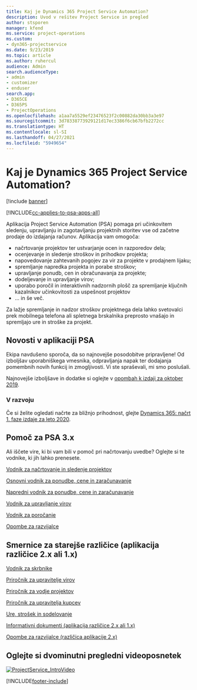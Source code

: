 ```yaml
---
title: Kaj je Dynamics 365 Project Service Automation?
description: Uvod v rešitev Project Service in pregled
author: stsporen
manager: kfend
ms.service: project-operations
ms.custom:
- dyn365-projectservice
ms.date: 9/23/2019
ms.topic: article
ms.author: ruhercul
audience: Admin
search.audienceType:
- admin
- customizer
- enduser
search.app:
- D365CE
- D365PS
- ProjectOperations
ms.openlocfilehash: a1aa7a5529ef23476523f2c00882da30bb3a3e97
ms.sourcegitcommit: 3d78338773929121d17ec3386f6cb67bfb2272cc
ms.translationtype: HT
ms.contentlocale: sl-SI
ms.lasthandoff: 04/27/2021
ms.locfileid: "5949654"
---
```

# <a name="what-is-dynamics-365-project-service-automation"></a>Kaj je Dynamics 365 Project Service Automation?

[!include [banner](../includes/psa-now-project-operations.md)]

[!INCLUDE[cc-applies-to-psa-apps-all](../includes/cc-applies-to-psa-apps-all.md)]

Aplikacija Project Service Automation (PSA) pomaga pri učinkovitem sledenju, upravljanju in zagotavljanju projektnih storitev vse od začetne prodaje do izdajanja računov. Aplikacija vam omogoča:

- načrtovanje projektov ter ustvarjanje ocen in razporedov dela;
- ocenjevanje in sledenje stroškov in prihodkov projekta;
- napovedovanje zahtevanih pogojev za vir za projekte v prodajnem lijaku;
- spremljanje napredka projekta in porabe stroškov;
- upravljanje ponudb, cen in obračunavanja za projekte;
- dodeljevanje in upravljanje virov;
- uporabo poročil in interaktivnih nadzornih plošč za spremljanje ključnih kazalnikov učinkovitosti za uspešnost projektov
- ... in še več.

Za lažje spremljanje in nadzor stroškov projektnega dela lahko svetovalci prek mobilnega telefona ali spletnega brskalnika preprosto vnašajo in spremljajo ure in stroške za projekt.

## <a name="whats-new-in-psa"></a>Novosti v aplikaciji PSA
Ekipa navdušeno sporoča, da so najnovejše posodobitve pripravljene! Od izboljšav uporabniškega vmesnika, odpravljanja napak ter dodajanja pomembnih novih funkcij in zmogljivosti. Vi ste spraševali, mi smo poslušali.

Najnovejše izboljšave in dodatke si oglejte v [opombah k izdaji za oktober 2019](/dynamics365-release-plan/2019wave2/index).

### <a name="in-development"></a>V razvoju
Če si želite ogledati načrte za bližnjo prihodnost, glejte [Dynamics 365: načrt 1. faze izdaje za leto 2020](/dynamics365-release-plan/2020wave1/index).

## <a name="get-help-with-psa-version-3x"></a>Pomoč za PSA 3.x
Ali iščete vire, ki bi vam bili v pomoč pri načrtovanju uvedbe? Oglejte si te vodnike, ki jih lahko prenesete.

 [Vodnik za načrtovanje in sledenje projektov](../psa/implementation-guides/project-planning-tracking.md)

 [Osnovni vodnik za ponudbe, cene in zaračunavanje](../psa/implementation-guides/begin-quoting-pricing-billing.md)

 [Napredni vodnik za ponudbe, cene in zaračunavanje](../psa/implementation-guides/adv-quoting-pricing-billing.md)

 [Vodnik za upravljanje virov](../psa/implementation-guides/resource-management-guide.md)

 [Vodnik za poročanje](../psa/implementation-guides/reporting-guide.md)

 [Opombe za razvijalce](../psa/developer-guides/overview-dev-notes-v3.x.md)

## <a name="guidance-for-earlier-versions-app-version-2x-or-1x"></a>Smernice za starejše različice (aplikacija različice 2.x ali 1.x)
 [Vodnik za skrbnike](../psa/admin-guide.md)

 [Priročnik za upravitelje virov](../psa/resource-manager-guide.md)

 [Priročnik za vodje projektov](../psa/project-manager-guide.md)

 [Priročnik za upravitelja kupcev](../psa/account-manager-guide.md)

 [Ure, strošek in sodelovanje](../psa/time-expense-collaboration-guide.md)

 [Informativni dokumenti (aplikacija različice 2.x ali 1.x)](../psa/white-papers.md)

 [Opombe za razvijalce (različica aplikacije 2.x)](../psa/developer-guides/add-custom-qoi-forms-v2.x.md)

 ## <a name="watch-a-2-minute-overview-video"></a>Oglejte si dvominutni pregledni videoposnetek
 <a name="heroArea"></a> [![ProjectService_IntroVideo](../psa/media/project-service-intro-video.png "ProjectService_IntroVideo")](https://go.microsoft.com/fwlink/p/?LinkId=799457)




[!INCLUDE[footer-include](../includes/footer-banner.md)]